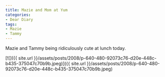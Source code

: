 ```yaml
---
title: Mazie and Mom at Yum
categories:
- Dear Diary
tags:
- Mazie
- Tammy
---
```


Mazie and Tammy being ridiculously cute at lunch today.


[![]({{ site.url }}/assets/posts/2008/p-640-480-92073c76-d20e-448c-b435-375047c70b9b.jpeg)]({{ site.url }}/assets/posts/2008/p-640-480-92073c76-d20e-448c-b435-375047c70b9b.jpeg)
